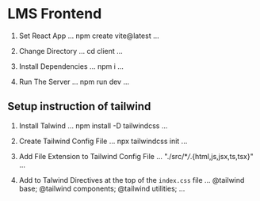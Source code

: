# LMS Frontend

1. Set React App
   ...
   npm create vite@latest
   ...

2. Change Directory
   ...
   cd client
   ...

3. Install Dependencies
   ...
   npm i
   ...

4. Run The Server
   ...
   npm run dev
   ...

## Setup instruction of tailwind

1. Install Talwind
   ...
   npm install -D tailwindcss
   ...

2. Create Tailwind Config File
   ...
   npx tailwindcss init
   ...

3. Add File Extension to Tailwind Config File
   ...
   "./src/\*_/_.{html,js,jsx,ts,tsx}"
   ...

4. Add to Talwind Directives at the top of the `index.css` file
   ...
   @tailwind base;
   @tailwind components;
   @tailwind utilities;
   ...
